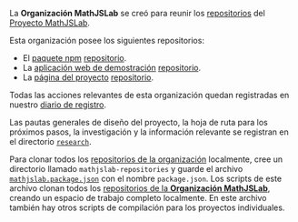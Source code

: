 La **Organización MathJSLab** se creó para reunir los [repositorios](https://github.com/orgs/MathJSLab/repositories) del [Proyecto MathJSLab](https://mathjslab.com/).

Esta organización posee los siguientes repositorios:
- El [paquete npm](https://www.npmjs.com/package/mathjslab) [repositorio](https://github.com/MathJSLab/mathjslab).
- La [aplicación web de demostración](https://app.mathjslab.com) [repositorio](https://github.com/MathJSLab/mathjslab-app).
- La [página del proyecto](https://mathjslab.com) [repositorio](https://github.com/MathJSLab/mathjslab-www).

Todas las acciones relevantes de esta organización quedan registradas en nuestro [diario de registro](../LOGBOOK.md).

Las pautas generales de diseño del proyecto, la hoja de ruta para los próximos pasos, la investigación y la información relevante se registran en el directorio [`research`](https://github.com/MathJSLab/.github/tree/main/research).

Para clonar todos los [repositorios de la organización](https://github.com/orgs/MathJSLab/repositories) localmente, cree un directorio llamado `mathjslab-repositories` y guarde el archivo [`mathjslab.package.json`](https://github.com/MathJSLab/.github/blob/main/data/mathjslab.package.json) con el nombre `package.json`. Los scripts de este archivo clonan todos los [repositorios de la **Organización MathJSLab**](https://github.com/orgs/MathJSLab/repositories), creando un espacio de trabajo completo localmente. En este archivo también hay otros scripts de compilación para los proyectos individuales.
